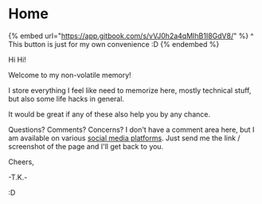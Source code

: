 # Home

{% embed url="https://app.gitbook.com/s/vVJ0h2a4qMIhB1I8GdV8/" %}
^ This button is just for my own convenience :D
{% endembed %}

Hi Hi!

Welcome to my non-volatile memory!

I store everything I feel like need to memorize here, mostly technical stuff, but also some life hacks in general.

It would be great if any of these also help you by any chance.

Questions? Comments? Concerns? I don't have a comment area here, but I am available on various [social media platforms](https://tk233.xyz/). Just send me the link / screenshot of the page and I'll get back to you.

Cheers,

-T.K.-

:D
